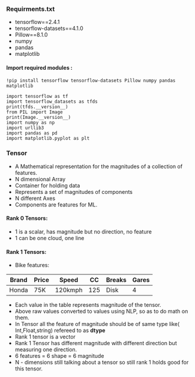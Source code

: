 ### Requirments.txt
- tensorflow==2.4.1
- tensorflow-datasets==4.1.0
- Pillow==8.1.0
- numpy
- pandas
- matplotlib

#### Import required modules :
`!pip install tensorflow tensorflow-datasets Pillow numpy pandas matplotlib `


```
import tensorflow as tf
import tensorflow_datasets as tfds
print(tfds.__version__)
from PIL import Image
print(Image.__version__)
import numpy as np
import urllib3
import pandas as pd
import matplotlib.pyplot as plt
```

### Tensor 
- A Mathematical representation for the magnitudes of a collection of features.
- N dimensional Array
- Container for holding data
- Represents a set of magnitudes of components
- N different Axes
- Components are features for ML.

#### Rank 0 Tensors:
- 1 is a scalar, has magnitude but no direction, no feature
- 1 can be one cloud, one line 

#### Rank 1 Tensors:
- Bike features:

|Brand|Price|Speed|CC|Breaks|Gares|
|---|---|---|---|---|---|
|Honda|75K|120kmph|125|Disk|4|

- Each value in the table represents magnitude of the tensor. 
- Above raw values converted to values using NLP, so as to do math on them.
- In Tensor all the feature of magnitude should be of same type like( Int,Float,string) refereed to as **dtype**
- Rank 1 tensor is a vector
- Rank 1 Tensor has different magnitude with different direction but measuring one direction.
- 6 features = 6 shape = 6 magnitude
- N - dimensions still talking about a tensor so still rank 1 holds good for this tensor.
